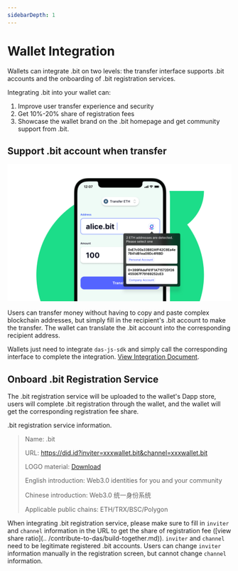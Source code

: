 ```yaml
---
sidebarDepth: 1
---
```


# Wallet Integration

Wallets can integrate .bit on two levels: the transfer interface supports .bit accounts and the onboarding of .bit registration services.

Integrating .bit into your wallet can:

1. Improve user transfer experience and security
2. Get 10%-20% share of registration fees
3. Showcase the wallet brand on the .bit homepage and get community support from .bit.



## Support .bit account when transfer 

<img src="./image-20210718113458550.png" alt=".bit in Wallet" style="zoom:50%;" />



Users can transfer money without having to copy and paste complex blockchain addresses, but simply fill in the recipient's .bit account to make the transfer. The wallet can translate the .bit account into the corresponding recipient address.

Wallets just need to integrate `das-js-sdk` and simply call the corresponding interface to complete the integration. [View Integration Document](./integration-frontend.md).

## Onboard .bit Registration Service

The .bit registration service will be uploaded to the wallet's Dapp store, users will complete .bit registration through the wallet, and the wallet will get the corresponding registration fee share.

.bit registration service information.

> Name: .bit
>
> URL: https://did.id?inviter=xxxwallet.bit&channel=xxxwallet.bit
>
> LOGO material: [Download](https://projects.invisionapp.com/boards/QG43J5JCPTH/)
>
> English introduction: Web3.0 identities for you and your community
>
> Chinese introduction: Web3.0 统一身份系统
>
> Applicable public chains: ETH/TRX/BSC/Polygon

When integrating .bit registration service, please make sure to fill in `inviter` and `channel` information in the URL to get the share of registration fee ([view share ratio](.. /contribute-to-das/build-together.md)). `inviter` and `channel` need to be legitimate registered .bit accounts. Users can change `inviter` information manually in the registration screen, but cannot change `channel` information.
